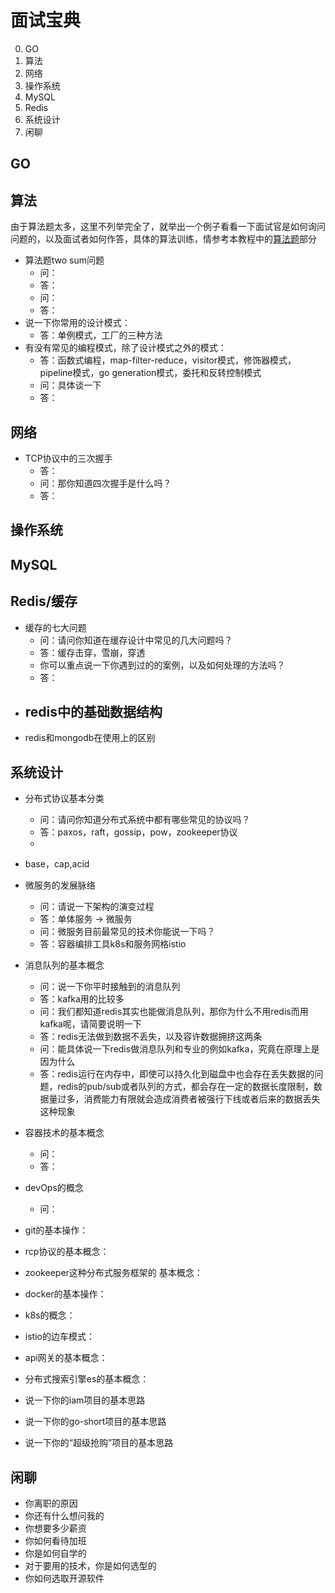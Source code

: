 # 面试宝典
0. GO
1. 算法
2. 网络
3. 操作系统
4. MySQL
5. Redis
6. 系统设计
7. 闲聊
## GO
## 算法
由于算法题太多，这里不列举完全了，就举出一个例子看看一下面试官是如何询问问题的，以及面试者如何作答，具体的算法训练，情参考本教程中的[算法题](/408/1/leetcode)部分
- 算法题two sum问题
    - 问：
    - 答：
    - 问：
    - 答：
- 说一下你常用的设计模式：
    - 答：单例模式，工厂的三种方法
- 有没有常见的编程模式，除了设计模式之外的模式：
    - 答：函数式编程，map-filter-reduce，visitor模式，修饰器模式，pipeline模式，go generation模式，委托和反转控制模式
    - 问：具体谈一下
    - 答：
## 网络
- TCP协议中的三次握手
    - 答：
    - 问：那你知道四次握手是什么吗？
    - 答：

## 操作系统
## MySQL
## Redis/缓存
- 缓存的七大问题
    - 问：请问你知道在缓存设计中常见的几大问题吗？
    - 答：缓存击穿，雪崩，穿透
    - 你可以重点说一下你遇到过的的案例，以及如何处理的方法吗？
    - 答：
- redis中的基础数据结构
    - 
- redis和mongodb在使用上的区别
## 系统设计
- 分布式协议基本分类
    - 问：请问你知道分布式系统中都有哪些常见的协议吗？
    - 答：paxos，raft，gossip，pow，zookeeper协议
    - 
- base，cap,acid

- 微服务的发展脉络
    - 问：请说一下架构的演变过程
    - 答：单体服务 -> 微服务 
    - 问：微服务目前最常见的技术你能说一下吗？
    - 答：容器编排工具k8s和服务网格istio
- 消息队列的基本概念
    - 问：说一下你平时接触到的消息队列
    - 答：kafka用的比较多
    - 问：我们都知道redis其实也能做消息队列，那你为什么不用redis而用kafka呢，请简要说明一下
    - 答：redis无法做到数据不丢失，以及容许数据拥挤这两条
    - 问：能具体说一下redis做消息队列和专业的例如kafka，究竟在原理上是因为什么
    - 答：redis运行在内存中，即使可以持久化到磁盘中也会存在丢失数据的问题，redis的pub/sub或者队列的方式，都会存在一定的数据长度限制，数据量过多，消费能力有限就会造成消费者被强行下线或者后来的数据丢失这种现象
- 容器技术的基本概念
    - 问：
    - 答：
- devOps的概念
    - 问：
- git的基本操作：
- rcp协议的基本概念：
- zookeeper这种分布式服务框架的
基本概念：
- docker的基本操作：
- k8s的概念：
- istio的边车模式：
- api网关的基本概念：
- 分布式搜索引擎es的基本概念：
- 说一下你的iam项目的基本思路
- 说一下你的go-short项目的基本思路
- 说一下你的“超级抢购”项目的基本思路
## 闲聊
- 你离职的原因
- 你还有什么想问我的
- 你想要多少薪资
- 你如何看待加班
- 你是如何自学的
- 对于要用的技术，你是如何选型的
- 你如何选取开源软件
